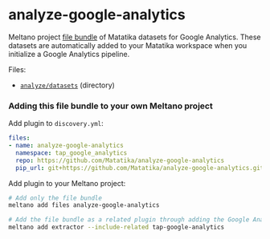 # analyze-google-analytics

Meltano project [file bundle](https://meltano.com/docs/command-line-interface.html#file-bundle) of Matatika datasets for Google Analytics. These datasets are automatically added to your Matatika workspace when you initialize a Google Analytics pipeline.

Files:
- [`analyze/datasets`](./bundle/analyze/datasets) (directory)

### Adding this file bundle to your own Meltano project

Add plugin to `discovery.yml`:
```yaml
files:
- name: analyze-google-analytics
  namespace: tap_google_analytics
  repo: https://github.com/Matatika/analyze-google-analytics
  pip_url: git+https://github.com/Matatika/analyze-google-analytics.git
```

Add plugin to your Meltano project:
```bash
# Add only the file bundle
meltano add files analyze-google-analytics

# Add the file bundle as a related plugin through adding the Google Analytics extractor
meltano add extractor --include-related tap-google-analytics
```
